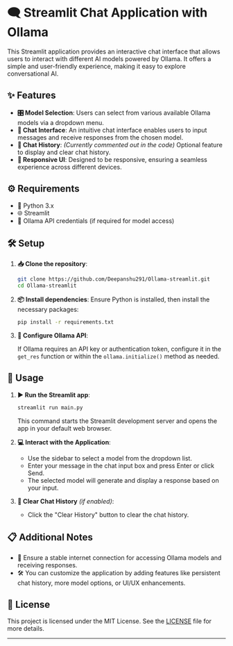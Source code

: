 
# 🗨️ Streamlit Chat Application with Ollama

This Streamlit application provides an interactive chat interface that allows users to interact with different AI models powered by Ollama. It offers a simple and user-friendly experience, making it easy to explore conversational AI.

## ✨ Features

- **🎛️ Model Selection**: Users can select from various available Ollama models via a dropdown menu.
- **💬 Chat Interface**: An intuitive chat interface enables users to input messages and receive responses from the chosen model.
- **📝 Chat History**: *(Currently commented out in the code)* Optional feature to display and clear chat history.
- **📱 Responsive UI**: Designed to be responsive, ensuring a seamless experience across different devices.

## ⚙️ Requirements

- 🐍 Python 3.x
- 🌐 Streamlit
- 🔑 Ollama API credentials (if required for model access)

## 🛠️ Setup

1. **📥 Clone the repository**:

   ```bash
   git clone https://github.com/Deepanshu291/Ollama-streamlit.git
   cd Ollama-streamlit
   ```

2. **📦 Install dependencies**: Ensure Python is installed, then install the necessary packages:

   ```bash
   pip install -r requirements.txt
   ```

3. **🔧 Configure Ollama API**:

   If Ollama requires an API key or authentication token, configure it in the `get_res` function or within the `ollama.initialize()` method as needed.

## 🚀 Usage

1. **▶️ Run the Streamlit app**:

   ```bash
   streamlit run main.py
   ```

   This command starts the Streamlit development server and opens the app in your default web browser.

2. **💻 Interact with the Application**:

   - Use the sidebar to select a model from the dropdown list.
   - Enter your message in the chat input box and press Enter or click Send.
   - The selected model will generate and display a response based on your input.

3. **🧹 Clear Chat History** *(if enabled)*:

   - Click the "Clear History" button to clear the chat history.

## 📋 Additional Notes

- 📶 Ensure a stable internet connection for accessing Ollama models and receiving responses.
- 🛠️ You can customize the application by adding features like persistent chat history, more model options, or UI/UX enhancements.

## 📄 License

This project is licensed under the MIT License. See the [LICENSE](LICENSE) file for more details.

---